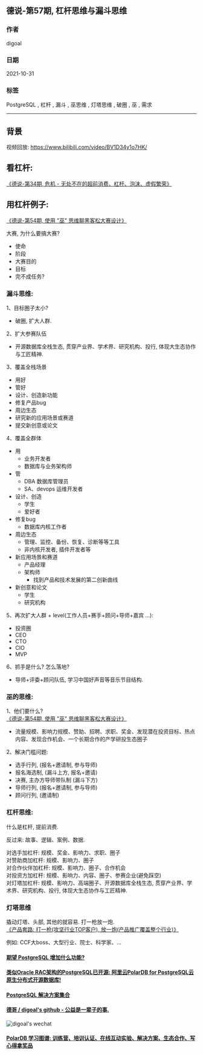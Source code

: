 ## 德说-第57期, 杠杆思维与漏斗思维      
                                                    
### 作者                                                    
digoal                                                    
                                                    
### 日期                                                    
2021-10-31                                                    
                                                    
### 标签                                                    
PostgreSQL , 杠杆 , 漏斗 , 巫思维 , 灯塔思维 , 破圈 , 巫 , 需求                              
                                                    
----                                                    
                                                    
## 背景            
      
视频回放: https://www.bilibili.com/video/BV1D34y1o7HK/          
        
        
## 看杠杆:   
[《德说-第34期, 危机 - 无处不在的超前消费、杠杆、泡沫、虚假繁荣》](../202109/20210926_01.md)    
  
## 用杠杆例子:  
  
[《德说-第54期, 使用 "巫" 思维聊黑客松大赛设计》](../202110/20211028_02.md)    
  
大赛, 为什么要搞大赛?    
  
- 使命  
- 阶段  
- 大赛目的  
- 目标  
- 完不成任务?  
  
  
### 漏斗思维:  
1、目标圈子太小?   
- 破圈, 扩大人群.   
  
2、扩大参赛队伍  
- 开源数据库全栈生态, 贯穿产业界、学术界、研究机构、投行, 体现大生态协作与工匠精神.    
  
3、覆盖全栈场景   
- 用好  
- 管好  
- 设计、创造新功能  
- 修复产品bug  
- 周边生态
- 研究新的应用场景或赛道  
- 提交新创意或论文  
  
4、覆盖全群体  
- 用  
    - 业务开发者   
    - 数据库与业务架构师   
- 管  
    - DBA 数据库管理员   
    - SA、devops 运维开发者   
- 设计、创造  
    - 学生   
    - 爱好者   
- 修复bug  
    - 数据库内核工作者  
- 周边生态
    - 管理、监控、备份、恢复、诊断等等工具  
    - 非内核开发者, 插件开发者等  
- 新应用场景和赛道  
    - 产品经理   
    - 架构师  
        - 找到产品和技术发展的第二创新曲线
- 新创意和论文  
    - 学生  
    - 研究机构   
  
5、再次扩大人群 + level(工作人员+赛手+顾问+导师+嘉宾 ...):    
- 投资圈  
- CEO  
- CTO  
- CIO  
- MVP  
  
6、抓手是什么? 怎么落地?    
- 导师+评委+顾问队伍, 学习中国好声音等音乐节目结构.    
  
### 巫的思维:  
  
1、他们要什么?  
[《德说-第54期, 使用 "巫" 思维聊黑客松大赛设计》](../202110/20211028_02.md)    
- 流量规模、影响力规模、赞助、招聘、求职、奖金、发现潜在投资目标、热点内容、发现合作机会、一个长期合作的产学研投生态圈子    
  
2、解决门槛问题:    
- 选手行列,    (报名+邀请制, 参与导师)    
- 报名海选制,  (漏斗上方, 报名+邀请)    
- 决赛,  主办方导师带队制 (漏斗下方)    
- 导师行列,    (报名+邀请制, 参与导师)    
- 顾问行列,    (邀请制)  
  
  
### 杠杆思维:   
什么是杠杆, 提前消费.    
  
反过来: 故事、逻辑、案例、数据.     
  
对选手加杠杆: 规模、奖金、影响力、求职、圈子    
对赞助商加杠杆: 规模、影响力、圈子  
对合作伙伴加杠杆: 规模、影响力、圈子、合作机会  
对投资方加杠杆: 规模、影响力、内容、圈子、参赛企业(避免踩空)    
对灯塔加杠杆: 规模、影响力、高端圈子、开源数据库全栈生态, 贯穿产业界、学术界、研究机构、投行, 体现大生态协作与工匠精神.    
  
  
### 灯塔思维    
撬动灯塔、头部, 其他的就容易. 打一枪放一炮.  
[《产品套路: 打一枪(攻坚行业TOP客户), 放一炮(产品推广覆盖整个行业)》](../202104/20210401_03.md)    
  
例如: CCF大boss、大型行业、院士、科学家、...   
  
  
  
  
  
#### [期望 PostgreSQL 增加什么功能?](https://github.com/digoal/blog/issues/76 "269ac3d1c492e938c0191101c7238216")
  
  
#### [类似Oracle RAC架构的PostgreSQL已开源: 阿里云PolarDB for PostgreSQL云原生分布式开源数据库!](https://github.com/ApsaraDB/PolarDB-for-PostgreSQL "57258f76c37864c6e6d23383d05714ea")
  
  
#### [PostgreSQL 解决方案集合](https://yq.aliyun.com/topic/118 "40cff096e9ed7122c512b35d8561d9c8")
  
  
#### [德哥 / digoal's github - 公益是一辈子的事.](https://github.com/digoal/blog/blob/master/README.md "22709685feb7cab07d30f30387f0a9ae")
  
  
![digoal's wechat](../pic/digoal_weixin.jpg "f7ad92eeba24523fd47a6e1a0e691b59")
  
  
#### [PolarDB 学习图谱: 训练营、培训认证、在线互动实验、解决方案、生态合作、写心得拿奖品](https://www.aliyun.com/database/openpolardb/activity "8642f60e04ed0c814bf9cb9677976bd4")
  
